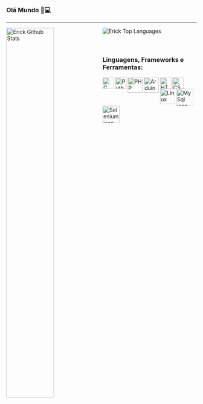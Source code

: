 ### Olá Mundo 🤖💻
 ---
 
 <div>
   <a href="https://github.com/anuraghazra/github-readme-stats"><img width=50% align="left" alt="Erick Github Stats" src="https://github-readme-stats.vercel.app/api?username=ErickCamillo&  show_icons=true&count_private=true&hide=&theme=dark" /></a>
   <a href="https://github.com/anuraghazra/github-readme-stats"><img align="left" alt="Erick Top Languages" src="https://github-readme-stats.vercel.app/api/top-langs/?username=ErickCamillo&langs_count=10&theme=dark&layout=compact#&" /></a>
</div>

<br><br><br/>

### Linguagens, Frameworks e Ferramentas:
<div> 
  <img align="left" alt="C language icon" width="30px" height="30px" src="https://cdn.jsdelivr.net/gh/devicons/devicon/icons/c/c-original.svg" />
  <img align="left" alt="Python icon" width="30px" height="30px" src="https://cdn.jsdelivr.net/gh/devicons/devicon/icons/python/python-original.svg" />
  <img align="left" alt="PHP icon" width="40px" height="40px" src="https://cdn.jsdelivr.net/gh/devicons/devicon/icons/php/php-plain.svg" />
  <img align="left" alt="Arduino icon" width="40px" height="40px" src="https://cdn.jsdelivr.net/gh/devicons/devicon/icons/arduino/arduino-original.svg" />
  <img align="left" alt="HTML icon" width="30px" height="30px" src="https://cdn.jsdelivr.net/gh/devicons/devicon/icons/html5/html5-plain-wordmark.svg" />
  <img align="left" alt="CSS icon" width="30px" height="30px" src="https://cdn.jsdelivr.net/gh/devicons/devicon/icons/css3/css3-plain-wordmark.svg" />
  <img align="left" alt="Linux icon" width="40px" height="40px" src="https://cdn.jsdelivr.net/gh/devicons/devicon/icons/linux/linux-original.svg" />
  <img align="left" alt="MySql icon" width="45px" height="45px" src="https://cdn.jsdelivr.net/gh/devicons/devicon/icons/mysql/mysql-original-wordmark.svg" />
  <img align="left" alt="Selenium icon" width="45px" height="45px" src="https://camo.githubusercontent.com/cc5c1df3c73a3d93bf8d25a7e2e7dccd2ed30063db7e67aa1c1e2ae9e3893ab9/68747470733a2f2f352e696d696d672e636f6d2f64617461352f50522f54432f4d592d34323737333639342f73656c656e69756d2d74657374696e672d747261696e696e672d353030783530302e706e67">
</div>
